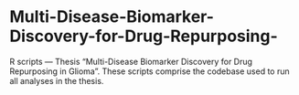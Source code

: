 # Multi-Disease-Biomarker-Discovery-for-Drug-Repurposing-
R scripts — Thesis “Multi-Disease Biomarker Discovery for Drug Repurposing in Glioma”. These scripts comprise the codebase used to run all analyses in the thesis.
